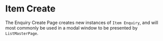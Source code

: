 # Item Create

The Enquiry Create Page creates new instances of `Item Enquiry`, and will most commonly be used in a modal window to be presented by `ListMasterPage`.
